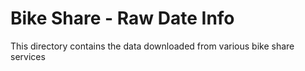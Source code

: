 # Bike Share - Raw Date Info
This directory contains the data downloaded from various bike share services
